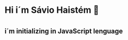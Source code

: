 ### <h1> Hi i´m Sávio Haistém 🦄 <h1>
  <h2> i´m initializing in JavaScript lenguage <h2>

<!--
**SavioHaistem/SavioHaistem** is a ✨ _special_ ✨ repository because its `README.md` (this file) appears on your GitHub profile.

Here are some ideas to get you started:

- 🔭 I’m currently working on ...
- 🌱 I’m currently learning ...
- 👯 I’m looking to collaborate on ...
- 🤔 I’m looking for help with ...
- 💬 Ask me about ...
- 📫 How to reach me: ...
- 😄 Pronouns: ...
- ⚡ Fun fact: ...
-->
